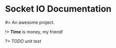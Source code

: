 # Socket IO Documentation

#> An awesome project.

!> **Time** is money, my friend!

?> *TODO* unit test

